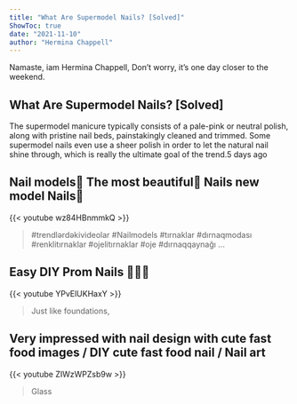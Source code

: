 ```yaml
---
title: "What Are Supermodel Nails? [Solved]"
ShowToc: true 
date: "2021-11-10"
author: "Hermina Chappell" 
---
```


Namaste, iam Hermina Chappell, Don’t worry, it’s one day closer to the weekend.
## What Are Supermodel Nails? [Solved]
The supermodel manicure typically consists of a pale-pink or neutral polish, along with pristine nail beds, painstakingly cleaned and trimmed. Some supermodel nails even use a sheer polish in order to let the natural nail shine through, which is really the ultimate goal of the trend.5 days ago

## Nail models💅 The most beautiful💅 Nails new model Nails💅
{{< youtube wz84HBnmmkQ >}}
>#trendlərdəkivideolar #Nailmodels #tırnaklar #dırnaqmodası #renklitırnaklar #ojelitırnaklar #oje #dırnaqqaynağı ...

## Easy DIY Prom Nails 👑💅🏼
{{< youtube YPvElUKHaxY >}}
>Just like foundations, 

## Very impressed with nail design with cute fast food images / DIY cute fast food nail / Nail art
{{< youtube ZIWzWPZsb9w >}}
>Glass 

